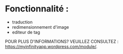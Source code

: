 # Fonctionnalité :
- traduction
- redimensionnement d'image
- editeur de tag


POUR PLUS D'INFORMATIONS? VEUILLEZ CONSULTEZ : https://myinfinityapp.wordpress.com/module/.

